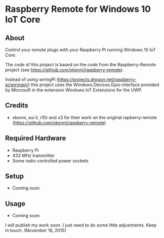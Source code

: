 # Raspberry Remote for Windows 10 IoT Core

## About
Control your remote plugs with your Raspberry Pi running Windows 10 IoT Core.

The code of this project is based on the code from the Raspberry-Remote project (see https://github.com/xkonni/raspberry-remote).

Instead of using wiringPi (https://projects.drogon.net/raspberry-pi/wiringpi/) this project uses the Windows.Devices.Gpio interface
provided by Microsoft in the extension Windows IoT Extensions for the UWP.

## Credits
* xkonni, sui li, r10r and x3 for their work on the original rapberry-remote (https://github.com/xkonni/raspberry-remote)

## Required Hardware
* Raspberry Pi
* 433 MHz transmitter
* Some radio controlled power sockets

## Setup
* Coming soon

## Usage
* Coming soon

I will publish my work soon. I just need to do some little adjustments. Keep in touch. (November 16, 2015)
